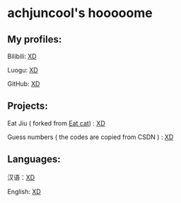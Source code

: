 # achjuncool's hooooome

## My profiles:
Bilibili: [XD](https://space.bilibili.com/520843575)

Luogu: [XD](https://www.luogu.com.cn/user/604622)

GitHub: [XD](https://github.com/achjuncool)

## Projects: 
Eat Jiu ( forked from [Eat cat](https://eafoo.github.io/eatcat/)) : [XD](https://achjuncool.github.io/eajiu)

Guess numbers ( the codes are copied from CSDN ) : [XD](https://achjuncool.github.io/guessthenumber)

## Languages:
汉语：[XD](localhost:3000/zh-cn)

English: [XD](localhost:3000/en-us)